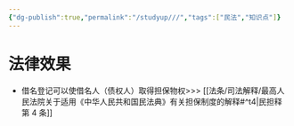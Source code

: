 ```yaml
---
{"dg-publish":true,"permalink":"/studyup///","tags":["民法","知识点"]}
---
```


# 法律效果
- 借名登记可以使借名人（债权人）取得担保物权>>> [[法条/司法解释/最高人民法院关于适用《中华人民共和国民法典》有关担保制度的解释#^t4\|民担释第 4 条]]
